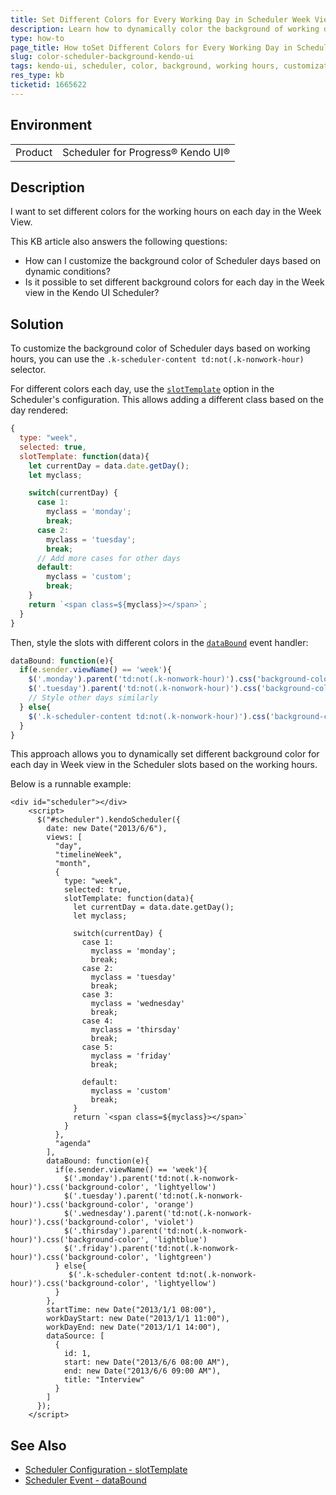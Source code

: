 ```yaml
---
title: Set Different Colors for Every Working Day in Scheduler Week View
description: Learn how to dynamically color the background of working days in Kendo UI Scheduler.
type: how-to
page_title: How toSet Different Colors for Every Working Day in Scheduler Week View
slug: color-scheduler-background-kendo-ui
tags: kendo-ui, scheduler, color, background, working hours, customization
res_type: kb
ticketid: 1665622
---
```


## Environment

<table>
<tbody>
<tr>
<td>Product</td>
<td>Scheduler for Progress® Kendo UI®</td>
</tr>
</table>

## Description

I want to set different colors for the working hours on each day in the Week View.

This KB article also answers the following questions:
- How can I customize the background color of Scheduler days based on dynamic conditions?
- Is it possible to set different background colors for each day in the Week view in the Kendo UI Scheduler?


## Solution

To customize the background color of Scheduler days based on working hours, you can use the `.k-scheduler-content td:not(.k-nonwork-hour)` selector. 

For different colors each day, use the [`slotTemplate`](/api/javascript/ui/scheduler/configuration/slottemplate) option in the Scheduler's configuration. This allows adding a different class based on the day rendered:

```javascript
{
  type: "week", 
  selected: true,
  slotTemplate: function(data){
    let currentDay = data.date.getDay();
    let myclass;

    switch(currentDay) {
      case 1:
        myclass = 'monday';
        break;
      case 2:
        myclass = 'tuesday';
        break;
      // Add more cases for other days
      default:
        myclass = 'custom';
        break;
    }
    return `<span class=${myclass}></span>`;
  }
}
```

Then, style the slots with different colors in the [`dataBound`](/api/javascript/ui/scheduler/events/databound) event handler:

```javascript
dataBound: function(e){      
  if(e.sender.viewName() == 'week'){
    $('.monday').parent('td:not(.k-nonwork-hour)').css('background-color', 'lightyellow');
    $('.tuesday').parent('td:not(.k-nonwork-hour)').css('background-color', 'orange');
    // Style other days similarly
  } else{
    $('.k-scheduler-content td:not(.k-nonwork-hour)').css('background-color', 'defaultColor');
  }
}
```

This approach allows you to dynamically set different background color  for each day in Week view in the Scheduler slots based on the working hours.

Below is a runnable example:

```dojo
<div id="scheduler"></div>
    <script>
      $("#scheduler").kendoScheduler({
        date: new Date("2013/6/6"),
        views: [
          "day",       
          "timelineWeek",
          "month",
          { 
            type: "week", 
            selected: true,
            slotTemplate: function(data){
              let currentDay = data.date.getDay();
              let myclass;

              switch(currentDay) {
                case 1:
                  myclass = 'monday';
                  break;
                case 2:
                  myclass = 'tuesday'
                  break;
                case 3:
                  myclass = 'wednesday'
                  break;
                case 4:
                  myclass = 'thirsday'
                  break;
                case 5:
                  myclass = 'friday'
                  break;                 

                default:
                  myclass = 'custom'
                  break;
              }
              return `<span class=${myclass}></span>`
            }
          },
          "agenda"
        ],
        dataBound: function(e){      
          if(e.sender.viewName() == 'week'){
            $('.monday').parent('td:not(.k-nonwork-hour)').css('background-color', 'lightyellow')
            $('.tuesday').parent('td:not(.k-nonwork-hour)').css('background-color', 'orange')
            $('.wednesday').parent('td:not(.k-nonwork-hour)').css('background-color', 'violet')
            $('.thirsday').parent('td:not(.k-nonwork-hour)').css('background-color', 'lightblue')
            $('.friday').parent('td:not(.k-nonwork-hour)').css('background-color', 'lightgreen')
          } else{
             $('.k-scheduler-content td:not(.k-nonwork-hour)').css('background-color', 'lightyellow')
          }
        },
        startTime: new Date("2013/1/1 08:00"),
        workDayStart: new Date("2013/1/1 11:00"),
        workDayEnd: new Date("2013/1/1 14:00"),
        dataSource: [
          {
            id: 1,
            start: new Date("2013/6/6 08:00 AM"),
            end: new Date("2013/6/6 09:00 AM"),
            title: "Interview"
          }
        ]
      });
    </script>
```

## See Also

- [Scheduler Configuration - slotTemplate](https://docs.telerik.com/kendo-ui/api/javascript/ui/scheduler/configuration/views.slottemplate)
- [Scheduler Event - dataBound](https://docs.telerik.com/kendo-ui/api/javascript/ui/scheduler/events/databound)
